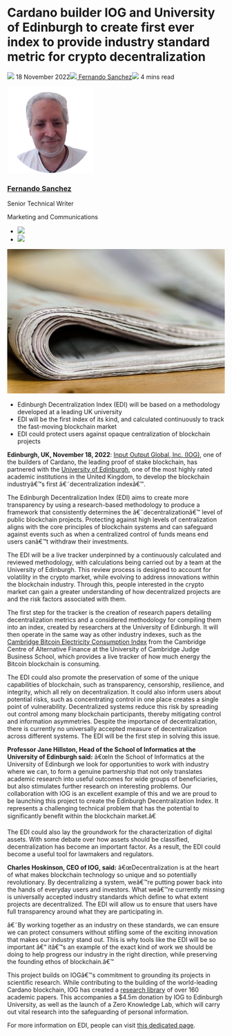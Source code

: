 # Cardano builder IOG and University of Edinburgh to create first ever index to provide industry standard metric for crypto decentralization
![](img/2022-11-18-cardano-builder-iog-and-university-of-edinburgh-to-create-first-ever-index-to-provide-industry-standard-metric-for-crypto-decentralization.002.png) 18 November 2022![](img/2022-11-18-cardano-builder-iog-and-university-of-edinburgh-to-create-first-ever-index-to-provide-industry-standard-metric-for-crypto-decentralization.002.png)[ Fernando Sanchez](/en/blog/authors/fernando-sanchez/page-1/)![](img/2022-11-18-cardano-builder-iog-and-university-of-edinburgh-to-create-first-ever-index-to-provide-industry-standard-metric-for-crypto-decentralization.003.png) 4 mins read

![Fernando Sanchez](img/2022-11-18-cardano-builder-iog-and-university-of-edinburgh-to-create-first-ever-index-to-provide-industry-standard-metric-for-crypto-decentralization.004.png)[](/en/blog/authors/fernando-sanchez/page-1/)
### [**Fernando Sanchez**](/en/blog/authors/fernando-sanchez/page-1/)
Senior Technical Writer

Marketing and Communications

- ![](img/2022-11-18-cardano-builder-iog-and-university-of-edinburgh-to-create-first-ever-index-to-provide-industry-standard-metric-for-crypto-decentralization.005.png)[](mailto:fernando.sanchez@iohk.io "Email")
- ![](img/2022-11-18-cardano-builder-iog-and-university-of-edinburgh-to-create-first-ever-index-to-provide-industry-standard-metric-for-crypto-decentralization.006.png)[](https://www.linkedin.com/in/linkedinsanchezf/ "LinkedIn")

![Cardano builder IOG and University of Edinburgh to create first ever index to provide industry standard metric for crypto decentralization](img/2022-11-18-cardano-builder-iog-and-university-of-edinburgh-to-create-first-ever-index-to-provide-industry-standard-metric-for-crypto-decentralization.007.jpeg)

- Edinburgh Decentralization Index (EDI) will be based on a methodology developed at a leading UK university
- EDI will be the first index of its kind, and calculated continuously to track the fast-moving blockchain market
- EDI could protect users against opaque centralization of blockchain projects

**Edinburgh, UK, November 18, 2022**: [Input Output Global, Inc. (IOG)](https://iohk.io/), one of the builders of Cardano, the leading proof of stake blockchain, has partnered with the [University of Edinburgh](https://www.ed.ac.uk/), one of the most highly rated academic institutions in the United Kingdom, to develop the blockchain industryâ€™s first â€˜decentralization indexâ€™. 

The Edinburgh Decentralization Index (EDI) aims to create more transparency by using a research-based methodology to produce a framework that consistently determines the â€˜decentralizationâ€™ level of public blockchain projects. Protecting against high levels of centralization aligns with the core principles of blockchain systems and can safeguard against events such as when a centralized control of funds means end users canâ€™t withdraw their investments. 

The EDI will be a live tracker underpinned by a continuously calculated and reviewed methodology, with calculations being carried out by a team at the University of Edinburgh. This review process is designed to account for volatility in the crypto market, while evolving to address innovations within the blockchain industry. Through this, people interested in the crypto market can gain a greater understanding of how decentralized projects are and the risk factors associated with them.

The first step for the tracker is the creation of research papers detailing decentralization metrics and a considered methodology for compiling them into an index, created by researchers at the University of Edinburgh. It will then operate in the same way as other industry indexes, such as the [Cambridge Bitcoin Electricity Consumption Index](https://ccaf.io/cbeci/index) from the Cambridge Centre of Alternative Finance at the University of Cambridge Judge Business School, which provides a live tracker of how much energy the Bitcoin blockchain is consuming. 

The EDI could also promote the preservation of some of the unique capabilities of blockchain, such as transparency, censorship, resilience, and integrity, which all rely on decentralization. It could also inform users about potential risks, such as concentrating control in one place creates a single point of vulnerability. Decentralized systems reduce this risk by spreading out control among many blockchain participants, thereby mitigating control and information asymmetries. Despite the importance of decentralization, there is currently no universally accepted measure of decentralization across different systems. The EDI will be the first step in solving this issue.

**Professor Jane Hillston, Head of the School of Informatics at the University of Edinburgh said:** â€œIn the School of Informatics at the University of Edinburgh we look for opportunities to work with industry where we can, to form a genuine partnership that not only translates academic research into useful outcomes for wide groups of beneficiaries, but also stimulates further research on interesting problems. Our collaboration with IOG is an excellent example of this and we are proud to be launching this project to create the Edinburgh Decentralization Index. It represents a challenging technical problem that has the potential to significantly benefit within the blockchain market.â€

The EDI could also lay the groundwork for the characterization of digital assets. With some debate over how assets should be classified, decentralization has become an important factor. As a result, the EDI could become a useful tool for lawmakers and regulators.

**Charles Hoskinson, CEO of IOG, said:** â€œDecentralization is at the heart of what makes blockchain technology so unique and so potentially revolutionary. By decentralizing a system, weâ€™re putting power back into the hands of everyday users and investors. What weâ€™re currently missing is universally accepted industry standards which define to what extent projects are decentralized. The EDI will allow us to ensure that users have full transparency around what they are participating in.

â€˜By working together as an industry on these standards, we can ensure we can protect consumers without stifling some of the exciting innovation that makes our industry stand out. This is why tools like the EDI will be so important â€“ itâ€™s an example of the exact kind of work we should be doing to help progress our industry in the right direction, while preserving the founding ethos of blockchain.â€™

This project builds on IOGâ€™s commitment to grounding its projects in scientific research. While contributing to the building of the world-leading Cardano blockchain, IOG has created a [research library](https://iohk.io/en/research/) of over 160 academic papers. This accompanies a $4.5m donation by IOG to Edinburgh University, as well as the launch of a Zero Knowledge Lab, which will carry out vital research into the safeguarding of personal information.

For more information on EDI, people can visit [this dedicated page](https://www.ed.ac.uk/informatics/blockchain/edi).
